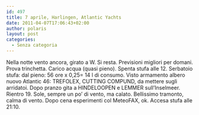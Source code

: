 ```yaml
---
id: 497
title: 7 aprile, Harlingen, Atlantic Yachts
date: 2011-04-07T17:06:43+02:00
author: polaris
layout: post
categories:
  - Senza categoria
---
```

Nella notte vento ancora, girato a W. Si resta. Previsioni migliori per domani. Prova trinchetta. Carico acqua (quasi pieno). Spenta stufa alle 12. Serbatoio stufa: dal pieno: 56 ore x 0,25= 14 l di consumo. Visto armamento albero nuovo Atlantic 46: TREFOLEX, CUTTING COMPUND, da mettere sugli arridatoi. Dopo pranzo gita a HINDELOOPEN e LEMMER sull&#8217;Inselmeer. Rientro 19. Sole, sempre un po&#8217; di vento, ma calato. Bellissimo tramonto, calma di vento. Dopo cena esperimenti col MeteoFAX, ok. Accesa stufa alle 21:10.